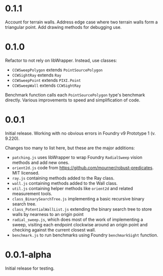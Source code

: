 # 0.1.1
Account for terrain walls. Address edge case where two terrain walls form a triangular point. Add drawing methods for debugging use. 

# 0.1.0
Refactor to not rely on libWrapper. Instead, use classes:
- `CCWSweepPolygon` extends `PointSourcePolygon`
- `CCWSightRay` extends `Ray`
- `CCWSweepPoint` extends `PIXI.Point`
- `CCWSweepWall` extends `CCWSightRay`

Benchmark function calls each `PointSourcePolygon` type's benchmark directly. Various improvements to speed and simplification of code.

# 0.0.1
Initial release. Working with no obvious errors in Foundry v9 Prototype 1 (v. 9.220).

Changes too many to list here, but these are the major additions:
- `patching.js` uses libWrapper to wrap Foundry `RadialSweep` vision methods and add new ones.
- `orient2d.js` code from https://github.com/mourner/robust-predicates. MIT licensed.
- `ray.js` containing methods added to the Ray class.
- `wall.js` containing methods added to the Wall class.
- `util.js` containing helper methods like `orient2d` and related measurement tools.
- `class_BinarySearchTree.js` implementing a basic recursive binary search tree.
- `class_PotentialWallList.js` extending the binary search tree to store walls by nearness to an origin point
- `radial_sweep.js`, which does most of the work of implementing a sweep, visiting each endpoint clockwise around an origin point and checking against the current closest wall.
- `benchmark.js` to run benchmarks using Foundry `benchmarkSight` function. 

# 0.0.1-alpha
Initial release for testing.
